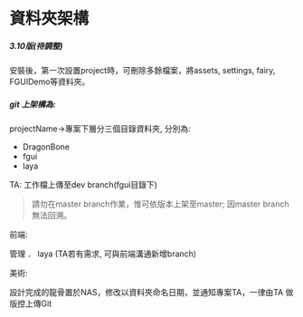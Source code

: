 # 資料夾架構

##### 3.10版\(待調整\)

安裝後，第一次設置project時，可刪除多餘檔案，將assets, settings, fairy, FGUIDemo等資料夾。

##### **git 上架構為:**

projectName-&gt;專案下層分三個目錄資料夾, 分別為:

* DragonBone
* fgui
* laya

TA: 工作檔上傳至dev branch\(fgui目錄下\)

> 請勿在master branch作業，惟可依版本上架至master; 因master branch 無法回溯。

前端:

管理 ． laya  \(TA若有需求, 可與前端溝通新增branch\)

美術:

設計完成的龍骨置於NAS，修改以資料夾命名日期，並通知專案TA，一律由TA 做版控上傳Git

